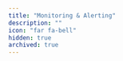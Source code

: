 ```yaml
---
title: "Monitoring & Alerting"
description: ""
icon: "far fa-bell"
hidden: true
archived: true
---
```


